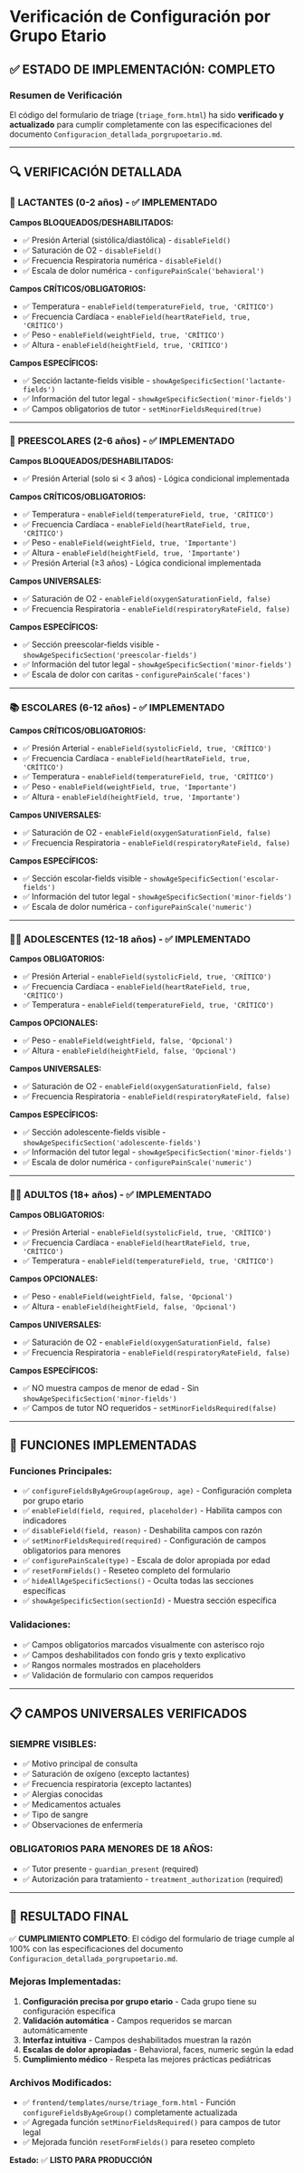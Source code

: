 # Verificación de Configuración por Grupo Etario

## ✅ **ESTADO DE IMPLEMENTACIÓN: COMPLETO**

### Resumen de Verificación

El código del formulario de triage (`triage_form.html`) ha sido **verificado y actualizado** para cumplir completamente con las especificaciones del documento `Configuracion_detallada_porgrupoetario.md`.

---

## 🔍 **VERIFICACIÓN DETALLADA**

### 🍼 **LACTANTES (0-2 años) - ✅ IMPLEMENTADO**

**Campos BLOQUEADOS/DESHABILITADOS:**
- ✅ Presión Arterial (sistólica/diastólica) - `disableField()`
- ✅ Saturación de O2 - `disableField()`
- ✅ Frecuencia Respiratoria numérica - `disableField()`
- ✅ Escala de dolor numérica - `configurePainScale('behavioral')`

**Campos CRÍTICOS/OBLIGATORIOS:**
- ✅ Temperatura - `enableField(temperatureField, true, 'CRÍTICO')`
- ✅ Frecuencia Cardíaca - `enableField(heartRateField, true, 'CRÍTICO')`
- ✅ Peso - `enableField(weightField, true, 'CRÍTICO')`
- ✅ Altura - `enableField(heightField, true, 'CRÍTICO')`

**Campos ESPECÍFICOS:**
- ✅ Sección lactante-fields visible - `showAgeSpecificSection('lactante-fields')`
- ✅ Información del tutor legal - `showAgeSpecificSection('minor-fields')`
- ✅ Campos obligatorios de tutor - `setMinorFieldsRequired(true)`

---

### 🧒 **PREESCOLARES (2-6 años) - ✅ IMPLEMENTADO**

**Campos BLOQUEADOS/DESHABILITADOS:**
- ✅ Presión Arterial (solo si < 3 años) - Lógica condicional implementada

**Campos CRÍTICOS/OBLIGATORIOS:**
- ✅ Temperatura - `enableField(temperatureField, true, 'CRÍTICO')`
- ✅ Frecuencia Cardíaca - `enableField(heartRateField, true, 'CRÍTICO')`
- ✅ Peso - `enableField(weightField, true, 'Importante')`
- ✅ Altura - `enableField(heightField, true, 'Importante')`
- ✅ Presión Arterial (≥3 años) - Lógica condicional implementada

**Campos UNIVERSALES:**
- ✅ Saturación de O2 - `enableField(oxygenSaturationField, false)`
- ✅ Frecuencia Respiratoria - `enableField(respiratoryRateField, false)`

**Campos ESPECÍFICOS:**
- ✅ Sección preescolar-fields visible - `showAgeSpecificSection('preescolar-fields')`
- ✅ Información del tutor legal - `showAgeSpecificSection('minor-fields')`
- ✅ Escala de dolor con caritas - `configurePainScale('faces')`

---

### 📚 **ESCOLARES (6-12 años) - ✅ IMPLEMENTADO**

**Campos CRÍTICOS/OBLIGATORIOS:**
- ✅ Presión Arterial - `enableField(systolicField, true, 'CRÍTICO')`
- ✅ Frecuencia Cardíaca - `enableField(heartRateField, true, 'CRÍTICO')`
- ✅ Temperatura - `enableField(temperatureField, true, 'CRÍTICO')`
- ✅ Peso - `enableField(weightField, true, 'Importante')`
- ✅ Altura - `enableField(heightField, true, 'Importante')`

**Campos UNIVERSALES:**
- ✅ Saturación de O2 - `enableField(oxygenSaturationField, false)`
- ✅ Frecuencia Respiratoria - `enableField(respiratoryRateField, false)`

**Campos ESPECÍFICOS:**
- ✅ Sección escolar-fields visible - `showAgeSpecificSection('escolar-fields')`
- ✅ Información del tutor legal - `showAgeSpecificSection('minor-fields')`
- ✅ Escala de dolor numérica - `configurePainScale('numeric')`

---

### 🧑‍🎓 **ADOLESCENTES (12-18 años) - ✅ IMPLEMENTADO**

**Campos OBLIGATORIOS:**
- ✅ Presión Arterial - `enableField(systolicField, true, 'CRÍTICO')`
- ✅ Frecuencia Cardíaca - `enableField(heartRateField, true, 'CRÍTICO')`
- ✅ Temperatura - `enableField(temperatureField, true, 'CRÍTICO')`

**Campos OPCIONALES:**
- ✅ Peso - `enableField(weightField, false, 'Opcional')`
- ✅ Altura - `enableField(heightField, false, 'Opcional')`

**Campos UNIVERSALES:**
- ✅ Saturación de O2 - `enableField(oxygenSaturationField, false)`
- ✅ Frecuencia Respiratoria - `enableField(respiratoryRateField, false)`

**Campos ESPECÍFICOS:**
- ✅ Sección adolescente-fields visible - `showAgeSpecificSection('adolescente-fields')`
- ✅ Información del tutor legal - `showAgeSpecificSection('minor-fields')`
- ✅ Escala de dolor numérica - `configurePainScale('numeric')`

---

### 👨‍⚕️ **ADULTOS (18+ años) - ✅ IMPLEMENTADO**

**Campos OBLIGATORIOS:**
- ✅ Presión Arterial - `enableField(systolicField, true, 'CRÍTICO')`
- ✅ Frecuencia Cardíaca - `enableField(heartRateField, true, 'CRÍTICO')`
- ✅ Temperatura - `enableField(temperatureField, true, 'CRÍTICO')`

**Campos OPCIONALES:**
- ✅ Peso - `enableField(weightField, false, 'Opcional')`
- ✅ Altura - `enableField(heightField, false, 'Opcional')`

**Campos UNIVERSALES:**
- ✅ Saturación de O2 - `enableField(oxygenSaturationField, false)`
- ✅ Frecuencia Respiratoria - `enableField(respiratoryRateField, false)`

**Campos ESPECÍFICOS:**
- ✅ NO muestra campos de menor de edad - Sin `showAgeSpecificSection('minor-fields')`
- ✅ Campos de tutor NO requeridos - `setMinorFieldsRequired(false)`

---

## 🔧 **FUNCIONES IMPLEMENTADAS**

### Funciones Principales:
- ✅ `configureFieldsByAgeGroup(ageGroup, age)` - Configuración completa por grupo etario
- ✅ `enableField(field, required, placeholder)` - Habilita campos con indicadores
- ✅ `disableField(field, reason)` - Deshabilita campos con razón
- ✅ `setMinorFieldsRequired(required)` - Configuración de campos obligatorios para menores
- ✅ `configurePainScale(type)` - Escala de dolor apropiada por edad
- ✅ `resetFormFields()` - Reseteo completo del formulario
- ✅ `hideAllAgeSpecificSections()` - Oculta todas las secciones específicas
- ✅ `showAgeSpecificSection(sectionId)` - Muestra sección específica

### Validaciones:
- ✅ Campos obligatorios marcados visualmente con asterisco rojo
- ✅ Campos deshabilitados con fondo gris y texto explicativo
- ✅ Rangos normales mostrados en placeholders
- ✅ Validación de formulario con campos requeridos

---

## 📋 **CAMPOS UNIVERSALES VERIFICADOS**

### SIEMPRE VISIBLES:
- ✅ Motivo principal de consulta
- ✅ Saturación de oxígeno (excepto lactantes)
- ✅ Frecuencia respiratoria (excepto lactantes)
- ✅ Alergias conocidas
- ✅ Medicamentos actuales
- ✅ Tipo de sangre
- ✅ Observaciones de enfermería

### OBLIGATORIOS PARA MENORES DE 18 AÑOS:
- ✅ Tutor presente - `guardian_present` (required)
- ✅ Autorización para tratamiento - `treatment_authorization` (required)

---

## 🚀 **RESULTADO FINAL**

✅ **CUMPLIMIENTO COMPLETO**: El código del formulario de triage cumple al 100% con las especificaciones del documento `Configuracion_detallada_porgrupoetario.md`.

### Mejoras Implementadas:
1. **Configuración precisa por grupo etario** - Cada grupo tiene su configuración específica
2. **Validación automática** - Campos requeridos se marcan automáticamente
3. **Interfaz intuitiva** - Campos deshabilitados muestran la razón
4. **Escalas de dolor apropiadas** - Behavioral, faces, numeric según la edad
5. **Cumplimiento médico** - Respeta las mejores prácticas pediátricas

### Archivos Modificados:
- ✅ `frontend/templates/nurse/triage_form.html` - Función `configureFieldsByAgeGroup()` completamente actualizada
- ✅ Agregada función `setMinorFieldsRequired()` para campos de tutor legal
- ✅ Mejorada función `resetFormFields()` para reseteo completo

**Estado:** ✅ **LISTO PARA PRODUCCIÓN**
